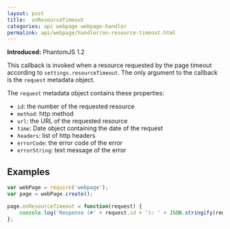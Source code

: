 ```yaml
---
layout: post
title:  onResourceTimeout
categories: api webpage webpage-handler
permalink: api/webpage/handler/on-resource-timeout.html
---
```


**Introduced:** PhantomJS 1.2

This callback is invoked when a resource requested by the page timeout according to `settings.resourceTimeout`. The only argument to the callback is the `request` metadata object.

The `request` metadata object contains these properties:

 * `id`: the number of the requested resource
 * `method`: http method
 * `url`: the URL of the requested resource
 * `time`: Date object containing the date of the request
 * `headers`: list of http headers
 * `errorCode`: the error code of the error
 * `errorString`: text message of the error

## Examples

```javascript
var webPage = require('webpage');
var page = webPage.create();

page.onResourceTimeout = function(request) {
    console.log('Response (#' + request.id + '): ' + JSON.stringify(request));
};
```

